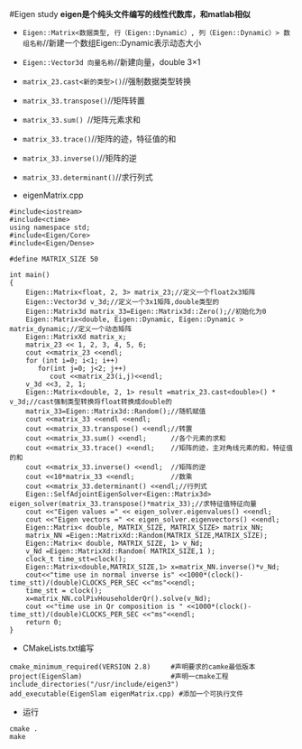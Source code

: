 #Eigen study
**eigen是个纯头文件编写的线性代数库，和matlab相似** 
* `Eigen::Matrix<数据类型, 行（Eigen::Dynamic）, 列（Eigen::Dynamic）> 数组名称`//新建一个数组Eigen::Dynamic表示动态大小
* `Eigen::Vector3d 向量名称`//新建向量，double 3×1
* `matrix_23.cast<新的类型>()`//强制数据类型转换
* `matrix_33.transpose()`//矩阵转置
* `matrix_33.sum() `//矩阵元素求和
* `matrix_33.trace()`//矩阵的迹，特征值的和
* `matrix_33.inverse()`//矩阵的逆
* `matrix_33.determinant()`//求行列式


* eigenMatrix.cpp
```
#include<iostream>
#include<ctime>
using namespace std;
#include<Eigen/Core>
#include<Eigen/Dense>

#define MATRIX_SIZE 50

int main()
{
    Eigen::Matrix<float, 2, 3> matrix_23;//定义一个float2x3矩阵
    Eigen::Vector3d v_3d;//定义一个3x1矩阵,double类型的
    Eigen::Matrix3d matrix_33=Eigen::Matrix3d::Zero();//初始化为0
    Eigen::Matrix<double, Eigen::Dynamic, Eigen::Dynamic > matrix_dynamic;//定义一个动态矩阵
    Eigen::MatrixXd matrix_x;
    matrix_23 << 1, 2, 3, 4, 5, 6;
    cout <<matrix_23 <<endl;
    for (int i=0; i<1; i++)
       for(int j=0; j<2; j++)
          cout <<matrix_23(i,j)<<endl;
    v_3d <<3, 2, 1;
    Eigen::Matrix<double, 2, 1> result =matrix_23.cast<double>() * v_3d;//cast强制类型转换将float转换成double的
    matrix_33=Eigen::Matrix3d::Random();//随机赋值
    cout <<matrix_33 <<endl <<endl;
    cout <<matrix_33.transpose() <<endl;//转置
    cout <<matrix_33.sum() <<endl;      //各个元素的求和
    cout <<matrix_33.trace() <<endl;    //矩阵的迹，主对角线元素的和，特征值的和
    cout <<matrix_33.inverse() <<endl;  //矩阵的逆
    cout <<10*matrix_33 <<endl;         //数乘
    cout <<matrix_33.determinant() <<endl;//行列式
    Eigen::SelfAdjointEigenSolver<Eigen::Matrix3d> eigen_solver(matrix_33.transpose()*matrix_33);//求特征值特征向量
    cout <<"Eigen values =" << eigen_solver.eigenvalues() <<endl;
    cout <<"Eigen vectors =" << eigen_solver.eigenvectors() <<endl;
    Eigen::Matrix< double, MATRIX_SIZE, MATRIX_SIZE> matrix_NN;
    matrix_NN =Eigen::MatrixXd::Random(MATRIX_SIZE,MATRIX_SIZE);
    Eigen::Matrix< double, MATRIX_SIZE, 1> v_Nd;
    v_Nd =Eigen::MatrixXd::Random( MATRIX_SIZE,1 );
    clock_t time_stt=clock();
    Eigen::Matrix<double,MATRIX_SIZE,1> x=matrix_NN.inverse()*v_Nd;
    cout<<"time use in normal inverse is" <<1000*(clock()-time_stt)/(double)CLOCKS_PER_SEC <<"ms"<<endl;
    time_stt = clock();
    x=matrix_NN.colPivHouseholderQr().solve(v_Nd);
    cout <<"time use in Qr composition is " <<1000*(clock()-time_stt)/(double)CLOCKS_PER_SEC <<"ms"<<endl;
    return 0;
}
```
* CMakeLists.txt编写
```
cmake_minimum_required(VERSION 2.8)     #声明要求的camke最低版本
project(EigenSlam)                      #声明一cmake工程
include_directories("/usr/include/eigen3")
add_executable(EigenSlam eigenMatrix.cpp) #添加一个可执行文件
```
* 运行
```
cmake .
make
```
